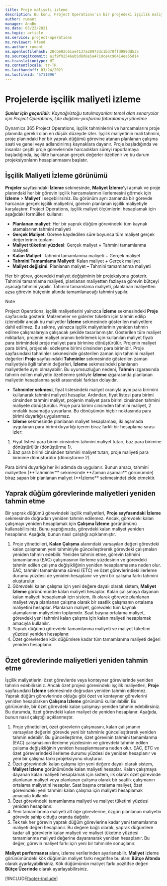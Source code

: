 ```yaml
---
title: Proje maliyeti izleme
description: Bu konu, Project Operations'ın bir projedeki işçilik maliyeti ve harcamalara ilişkin ilerlemeyi nasıl izlediği hakkında bilgiler sağlar.
author: rumant
manager: AnnBe
ms.date: 03/22/2021
ms.topic: article
ms.service: project-operations
ms.reviewer: kfend
ms.author: rumant
ms.openlocfilehash: 28cb692c61ae4137a28973dc1bd70ffd989dd535
ms.sourcegitcommit: a1f9f92546ab5d8d8e5a4710ce4c96414ea55d14
ms.translationtype: HT
ms.contentlocale: tr-TR
ms.lasthandoff: 03/24/2021
ms.locfileid: "5711096"
---
```

# <a name="labor-cost-tracking-on-projects"></a>Projelerde işçilik maliyeti izleme

_**Şunlar için geçerlidir:** Kaynağı/stoğu tutulmayanları temel alan senaryolar için Project Operations, Lite dağıtımı-proforma faturalamayı yönetme_

Dynamics 365 Project Operations, işçilik tahminlerini ve harcamalarını proje planında gerekli olan en düşük düzeyde izler. İşçilik maliyetinin mali tahmini, proje planındaki her bir yaprak düğümü görevine atanan planlanan çalışma saati ve genel veya adlandırılmış kaynaklara dayanır. Proje başladığında ve insanlar çeşitli proje görevlerinde harcadıkları süreyi raporlamaya başladığında, işçilikte harcanan gerçek değerler özetlenir ve bu durum projeksiyonların hesaplanmasını başlatır.

## <a name="labor-cost-tracking-view"></a>İşçilik Maliyeti İzleme görünümü

**Projeler** sayfasındaki **İzleme** sekmesinde, **Maliyet İzleme**'yi açmak ve proje planındaki her bir görevin işçilik harcamalarının ilerlemesini görmek için **İzleme** > **Maliyet**'i seçebilirsiniz. Bu görünüm aynı zamanda bir görevde harcanan gerçek işçilik maliyetini, görevin planlanan işçilik maliyetiyle karşılaştırır. Project Operations, işçilik maliyet ölçümlerini hesaplamak için aşağıdaki formülleri kullanır:

- **Planlanan maliyet**: Her bir yaprak düğüm görevindeki tüm kaynak atamalarının tahmini maliyeti
- **Gerçek Maliyet**: Göreve kaydedilen süre boyunca tüm maliyet gerçek değerlerinin toplamı
- **Maliyet tüketimi yüzdesi**: Gerçek maliyet ÷ Tahmini tamamlanma maliyeti
- **Kalan Maliyet**: Tahmini tamamlanma maliyeti ÷ Gerçek maliyet
- **Tahmini Tamamlama Maliyeti**: Kalan maliyet + Gerçek maliyet
- **Maliyet değişimi**: Planlanan maliyet – Tahmini tamamlanma maliyeti

Her bir görev, görevdeki maliyet değişiminin bir projeksiyonu gösterir. Tahmini tamamlama maliyeti, planlanan maliyetten fazlaysa görevin bütçeyi aşacağı tahmini yapılır. Tahmini tamamlama maliyeti, planlanan maliyetten azsa görevin bütçenin altında tamamlanacağı tahmini yapılır.

>[!NOTE]
> Project Operations, işçilik maliyetlerini yalnızca **İzleme** sekmesindeki **Proje** sayfasında gösterir. Malzemeler ve giderler tüketim için tahmin edilip izlenebilir ancak bu maliyetler **İzleme** sekmesinde gösterilen maliyetlere dahil edilmez. Bu sekme, yalnızca işçilik maliyetlerinin yeniden tahmin edilme çalışmalarıyla çalışacak şekilde tasarlanmıştır.
Gösterilen tüm maliyet miktarları, projenin maliyet oranını belirlemek için kullanılan maliyet fiyatı para birimindeki proje maliyet para birimine dönüştürülür. Projenin maliyet para birimi, projedeki sözleşme birimi cinsinden para birimidir. Proje sayfasındaki tahminler sekmesinde gösterilen zaman için tahmini maliyet değerleri **Proje** sayfasındaki **Tahminler** sekmesinde gösterilen zaman maliyetiyle ilgili tahmin değerleri, **İzleme** sekmesindeki planlanan maliyetlerle aynı olmayabilir. Bu uyumsuzluğun nedeni, **Tahmin** ızgarasında tahmin edilen maliyetin özetlenme şekliyle **İzleme** ızgarasında planlanan maliyetin hesaplanma şekli arasındaki farktan dolayıdır. 
>
> - **Tahminler sekmesi**, fiyat listesindeki maliyet oranıyla aynı para birimini kullanarak tahmini maliyeti hesaplar. Ardından, fiyat listesi para birimi cinsinden tahmini maliyet, projenin maliyet para birimi cinsinden tahmini maliyete dönüştürülür. Proje para birimi cinsinden tahmini maliyet, 2 ondalık basamağa yuvarlanır. Bu dönüşümün hiçbir noktasında para birimi duyarlığı uygulanmaz. 
> - **İzleme** sekmesinde planlanan maliyet hesaplaması, iki aşamada uygulanan para birimi duyarlığı içeren biraz farklı bir hesaplama sırası izler: 
   ><ol>
   ><li>Fiyat listesi para birimi cinsinden tahmini maliyet tutarı, baz para birimine dönüştürülür (dönüştürme 1).</li>
   ><li>Baz para birimi cinsinden tahmini maliyet tutarı, proje maliyeti para birimine dönüştürülür (dönüştürme 2). </li>
   ></ol>
   >Para birimi duyarlığı her iki adımda da uygulanır. Bunun amacı, tahmini maliyetten (**Tahminler** sekmesinde **Zaman aşamalı** görünümde) biraz sapan bir planlanan maliyet (**İzleme** sekmesinde) elde etmektir. 
   
## <a name="reprojecting-costs-on-leaf-node-tasks"></a>Yaprak düğüm görevlerinde maliyetleri yeniden tahmin etme

Bir yaprak düğümü görevindeki işçilik maliyetleri, **Proje sayfasındaki** **İzleme** sekmesinde doğrudan yeniden tahmin edilemez. Ancak, görevdeki kalan çalışmayı yeniden hesaplamak için **Çalışma İzleme** görünümünü kullanabilirsiniz. Bunu yaptığınızda, görevdeki kalan maliyet yeniden hesaplanır. Aşağıda, bunun nasıl çalıştığı açıklanmıştır.

1. Proje yöneticileri, **Kalan Çalışma** alanındaki varsayılan değeri görevdeki kalan çalışmanın yeni tahminiyle güncelleştirerek görevdeki çalışmaları yeniden tahmin edebilir. Yeniden tahmin etme, görevin tahmini tamamlanma (EAC) çalışmasının ilerleme yüzdesinin ve görevdeki tahmin edilen çalışma değişikliğinin yeniden hesaplanmasına neden olur. EAC, tahmini tamamlanma süresi (ETC) ve özet görevlerindeki ilerleme durumu yüzdesi de yeniden hesaplanır ve yeni bir çalışma farkı tahmini oluşturulur.
2. Görevdeki kalan çalışma için yeni değere dayalı olarak sistem, **Maliyet İzleme** görünümünde kalan maliyeti hesaplar. Kalan çalışmaya dayanan kalan maliyeti hesaplamak için sistem, ilk olarak görevde planlanan maliyet veya planlanan çalışma olarak bir saatlik çalışmanın ortalama maliyetini hesaplar. Planlanan maliyet, görevdeki tüm kaynak atamalarının maliyetinin toplamıdır. Saat başına ortalama maliyet, görevdeki yeni tahmini kalan çalışma için kalan maliyeti hesaplamak amacıyla kullanılır.
3. Yaprak düğümü görevdeki tamamlanma maliyeti ve maliyet tüketimi yüzdesi yeniden hesaplanır.
4. Özet görevlerden kök düğümlere kadar tüm tamamlanma maliyeti değeri yeniden hesaplanır.

## <a name="reprojecting-costs-on-summary-tasks"></a>Özet görevlerinde maliyetleri yeniden tahmin etme

İşçilik maliyetlerini özet görevlerde veya konteyner görevlerinde yeniden tahmin edebilirsiniz. Ancak özet projesi görevindeki işçilik maliyetleri, **Proje** sayfasındaki **İzleme** sekmesinde doğrudan yeniden tahmin edilemez. Yaprak düğüm görevlerinde olduğu gibi özet ve konteyner görevlerini yeniden hesaplarken **Çalışma İzleme** görünümü kullanılabilir. Bu görünümde, bir özet görevdeki kalan çalışmayı yeniden tahmin edebilirsiniz. Bu durumda, özet görevdeki kalan maliyet de yeniden hesaplanır. Aşağıda, bunun nasıl çalıştığı açıklanmıştır.

1. Proje yöneticileri, özet görevlerin çalışmasını, kalan çalışmanın varsayılan değerini görevde yeni bir tahminle güncelleştirerek yeniden tahmin edebilir. Bu güncelleştirme, özet görevinin tahmini tamamlanma (EAC) çalışmasının ilerleme yüzdesinin ve görevdeki tahmin edilen çalışma değişikliğinin yeniden hesaplanmasına neden olur. EAC, ETC ve özet görevlerindeki ilerleme durumu yüzdesi de yeniden hesaplanır ve yeni bir çalışma farkı projeksiyonu oluşturur.
2. Özet görevindeki kalan çalışma için yeni değere dayalı olarak sistem, **Maliyet İzleme** görünümünde kalan maliyeti hesaplar. Kalan çalışmaya dayanan kalan maliyeti hesaplamak için sistem, ilk olarak özet görevinde planlanan maliyet veya planlanan çalışma olarak bir saatlik çalışmanın ortalama maliyetini hesaplar. Saat başına ortalama maliyet, özet görevindeki yeni tahmini kalan çalışma için maliyeti hesaplamak amacıyla kullanılır.
3. Özet görevindeki tamamlanma maliyeti ve maliyet tüketimi yüzdesi yeniden hesaplanır.
4. Yeni tamamlanma maliyeti alt öğe görevlerine, özgün planlanan maliyetin görevde sahip olduğu oranda dağıtılır.
5. Tek tek her görevin yaprak düğüm görevlerine kadar yeni tamamlanma maliyeti değeri hesaplanır. Bu değere bağlı olarak, yaprak düğümlere kadar alt görevlerin kalan maliyeti ve maliyet tüketme yüzdesi tamamlanma maliyeti değerine dayaranarak yeniden hesaplanır. Bu değer, görevin maliyet farkı için yeni bir tahminle sonuçlanır. 


**Maliyet performansı** alanı, izleme verilerinden ayarlanabilir. **Maliyet** izleme görünümündeki kök düğümün maliyet farkı negatifse bu alanı **Bütçe Altında** olarak ayarlayabilirsiniz. Kök düğümünün maliyet farkı pozitifse değeri **Bütçe Üzerinde** olarak ayarlayabilirsiniz.


[!INCLUDE[footer-include](../includes/footer-banner.md)]
